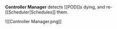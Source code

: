 **Controller Manager** detects [[POD]]s dying, and re-[[Scheduler|Schedules]] them.

![[Controller Manager.png]]